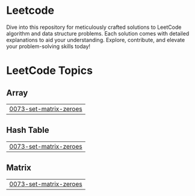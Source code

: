 # Leetcode
Dive into this repository for meticulously crafted solutions to LeetCode algorithm and data structure problems. Each solution comes with detailed explanations to aid your understanding. Explore, contribute, and elevate your problem-solving skills today!

<!---LeetCode Topics Start-->
# LeetCode Topics
## Array
|  |
| ------- |
| [0073-set-matrix-zeroes](https://github.com/aryabhatt18/Leetcode/tree/master/0073-set-matrix-zeroes) |
## Hash Table
|  |
| ------- |
| [0073-set-matrix-zeroes](https://github.com/aryabhatt18/Leetcode/tree/master/0073-set-matrix-zeroes) |
## Matrix
|  |
| ------- |
| [0073-set-matrix-zeroes](https://github.com/aryabhatt18/Leetcode/tree/master/0073-set-matrix-zeroes) |
<!---LeetCode Topics End-->